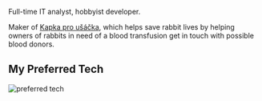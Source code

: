Full-time IT analyst, hobbyist developer.

Maker of [Kapka pro ušáčka](https://www.kapkaprousacka.cz), which helps save rabbit lives by helping owners of rabbits in need of a blood transfusion get in touch with possible blood donors.

## My Preferred Tech
![preferred tech](https://simpleskill.icons.workers.dev/svg?i=go,node.js,typescript,vue.js,postgresql,docker)
